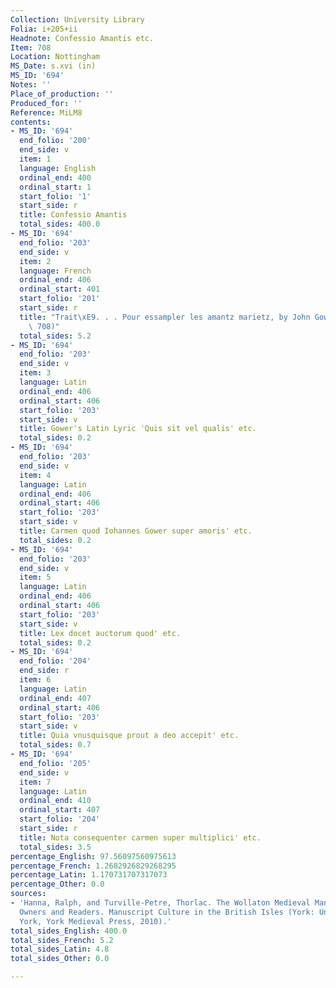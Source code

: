 ```yaml
---
Collection: University Library
Folia: i+205+ii
Headnote: Confessio Amantis etc.
Item: 708
Location: Nottingham
MS_Date: s.xvi (in)
MS_ID: '694'
Notes: ''
Place_of_production: ''
Produced_for: ''
Reference: MiLM8
contents:
- MS_ID: '694'
  end_folio: '200'
  end_side: v
  item: 1
  language: English
  ordinal_end: 400
  ordinal_start: 1
  start_folio: '1'
  start_side: r
  title: Confessio Amantis
  total_sides: 400.0
- MS_ID: '694'
  end_folio: '203'
  end_side: v
  item: 2
  language: French
  ordinal_end: 406
  ordinal_start: 401
  start_folio: '201'
  start_side: r
  title: "Trait\xE9. . . Pour essampler les amantz marietz, by John Gower (Dean no.\
    \ 708)"
  total_sides: 5.2
- MS_ID: '694'
  end_folio: '203'
  end_side: v
  item: 3
  language: Latin
  ordinal_end: 406
  ordinal_start: 406
  start_folio: '203'
  start_side: v
  title: Gower's Latin Lyric 'Quis sit vel qualis' etc.
  total_sides: 0.2
- MS_ID: '694'
  end_folio: '203'
  end_side: v
  item: 4
  language: Latin
  ordinal_end: 406
  ordinal_start: 406
  start_folio: '203'
  start_side: v
  title: Carmen quod Iohannes Gower super amoris' etc.
  total_sides: 0.2
- MS_ID: '694'
  end_folio: '203'
  end_side: v
  item: 5
  language: Latin
  ordinal_end: 406
  ordinal_start: 406
  start_folio: '203'
  start_side: v
  title: Lex docet auctorum quod' etc.
  total_sides: 0.2
- MS_ID: '694'
  end_folio: '204'
  end_side: r
  item: 6
  language: Latin
  ordinal_end: 407
  ordinal_start: 406
  start_folio: '203'
  start_side: v
  title: Quia vnusquisque prout a deo accepit' etc.
  total_sides: 0.7
- MS_ID: '694'
  end_folio: '205'
  end_side: v
  item: 7
  language: Latin
  ordinal_end: 410
  ordinal_start: 407
  start_folio: '204'
  start_side: r
  title: Nota consequenter carmen super multiplici' etc.
  total_sides: 3.5
percentage_English: 97.56097560975613
percentage_French: 1.2682926829268295
percentage_Latin: 1.170731707317073
percentage_Other: 0.0
sources:
- 'Hanna, Ralph, and Turville-Petre, Thorlac. The Wollaton Medieval Manuscripts: Texts,
  Owners and Readers. Manuscript Culture in the British Isles (York: University of
  York, York Medieval Press, 2010).'
total_sides_English: 400.0
total_sides_French: 5.2
total_sides_Latin: 4.8
total_sides_Other: 0.0

---
```


